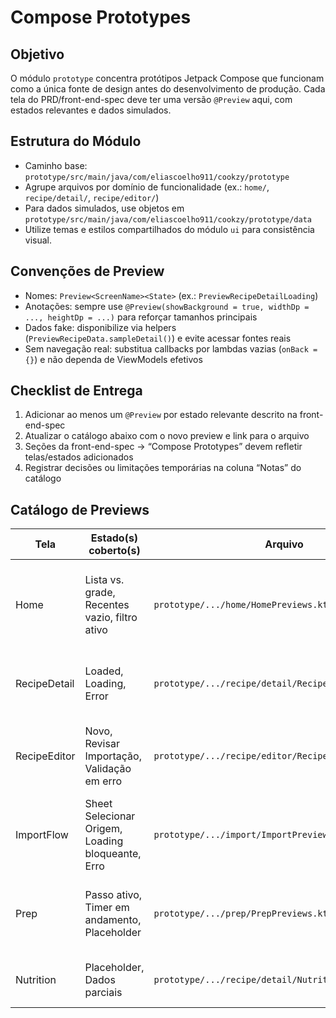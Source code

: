 # Compose Prototypes

## Objetivo
O módulo `prototype` concentra protótipos Jetpack Compose que funcionam como a única fonte de design antes do desenvolvimento de produção. Cada tela do PRD/front-end-spec deve ter uma versão `@Preview` aqui, com estados relevantes e dados simulados.

## Estrutura do Módulo
- Caminho base: `prototype/src/main/java/com/eliascoelho911/cookzy/prototype`
- Agrupe arquivos por domínio de funcionalidade (ex.: `home/`, `recipe/detail/`, `recipe/editor/`)
- Para dados simulados, use objetos em `prototype/src/main/java/com/eliascoelho911/cookzy/prototype/data`
- Utilize temas e estilos compartilhados do módulo `ui` para consistência visual.

## Convenções de Preview
- Nomes: `Preview<ScreenName><State>` (ex.: `PreviewRecipeDetailLoading`)
- Anotações: sempre use `@Preview(showBackground = true, widthDp = ..., heightDp = ...)` para reforçar tamanhos principais
- Dados fake: disponibilize via helpers (`PreviewRecipeData.sampleDetail()`) e evite acessar fontes reais
- Sem navegação real: substitua callbacks por lambdas vazias (`onBack = {}`) e não dependa de ViewModels efetivos

## Checklist de Entrega
1. Adicionar ao menos um `@Preview` por estado relevante descrito na front-end-spec
2. Atualizar o catálogo abaixo com o novo preview e link para o arquivo
3. Seções da front-end-spec → “Compose Prototypes” devem refletir telas/estados adicionados
4. Registrar decisões ou limitações temporárias na coluna “Notas” do catálogo

## Catálogo de Previews
| Tela | Estado(s) coberto(s) | Arquivo | Notas |
|------|----------------------|---------|-------|
| Home | Lista vs. grade, Recentes vazio, filtro ativo | `prototype/.../home/HomePreviews.kt` | Carrossel “Recentes” com 1 card/viewport e chips de Livros sem indicador |
| RecipeDetail | Loaded, Loading, Error | `prototype/.../recipe/detail/RecipeDetailPreviews.kt` | Destaque de quantidades derivadas sem unidade persistida |
| RecipeEditor | Novo, Revisar Importação, Validação em erro | `prototype/.../recipe/editor/RecipeEditorPreviews.kt` | Salvar habilita somente com título + ingrediente + passo mínimos |
| ImportFlow | Sheet Selecionar Origem, Loading bloqueante, Erro | `prototype/.../import/ImportPreviews.kt` | Loading tela cheia com scrim; fallback “Editar manualmente” |
| Prep | Passo ativo, Timer em andamento, Placeholder | `prototype/.../prep/PrepPreviews.kt` | PrepBar ausente na tela própria; CTA abrir vídeo em backlog |
| Nutrition | Placeholder, Dados parciais | `prototype/.../recipe/detail/NutritionPreviews.kt` | Placeholder 🍎 até integração dos dados reais |
